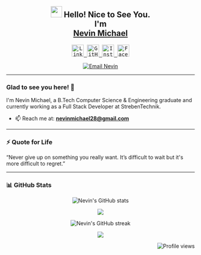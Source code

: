 <div align='center'>
  <h2>
    <img src="https://emojis.slackmojis.com/emojis/images/1531849430/4246/blob-sunglasses.gif" width="30"/>
    Hello! Nice to See You.<br>
    I'm <br>
    <a href="https://www.instagram.com/infernal_encipherer">Nevin Michael</a>
  </h2>
</div>

<p align="center">
  <samp>
    <a href="https://www.linkedin.com/in/nevin-michael-24716a231/">
      <img alt="LinkedIn" width="32px" src="https://cdn.jsdelivr.net/npm/simple-icons@v6/icons/linkedin.svg" />
    </a>
    <a href="https://github.com/nevinmichael28">
      <img alt="GitHub" width="32px" src="https://cdn.jsdelivr.net/npm/simple-icons@v6/icons/github.svg" />
    </a>
    <a href="https://instagram.com/infernal_encipherer/">
      <img alt="Instagram" width="32px" src="https://cdn.jsdelivr.net/npm/simple-icons@v6/icons/instagram.svg" />
    </a>
    <a href="https://www.facebook.com/Nevin.michael.28/">
      <img alt="Facebook" width="32px" src="https://cdn.jsdelivr.net/npm/simple-icons@v6/icons/facebook.svg" />
    </a>
  </samp>
</p>

<p align="center">
  <a href="mailto:nevinmichael28@gmail.com?subject=Github%20Visitor&body=Hi%20Nevin,%0AI%20am%20">
    <img src="http://img.shields.io/badge/nevinmichael28@gmail.com-_?label=Send%20Mail&style=social&logo=gmail" alt="Email Nevin">
  </a>
</p>

---

### Glad to see you here! 🤩 &nbsp;

I'm Nevin Michael, a B.Tech Computer Science & Engineering graduate and currently working as a Full Stack Developer at StrebenTechnik.

- 📫 Reach me at: **nevinmichael28@gmail.com**

---

### ⚡ Quote for Life  
“Never give up on something you really want. It’s difficult to wait but it's more difficult to regret.”

---

### 📊 GitHub Stats

<p align="center">
  <img src="https://github-readme-stats.vercel.app/api?username=nevinmichael28&show_icons=true&theme=radical&line_height=24" alt="Nevin's GitHub stats" />
</p>

<p align="center">
  <img src="https://github-readme-stats.vercel.app/api/top-langs/?username=nevinmichael28&layout=compact&theme=radical&hide_progress=true" />
</p>

<p align="center">
  <img src="https://github-readme-streak-stats.herokuapp.com?user=nevinmichael28&theme=radical" alt="Nevin's GitHub streak" />
</p>

<p align="center">
  <img src="https://github-profile-trophy.vercel.app/?username=nevinmichael28&theme=radical&no-frame=true&title=Stars,Followers,Commit,Repositories,PullRequest,Issues" />
</p>

<p align="right">
  <img src="https://komarev.com/ghpvc/?username=nevinmichael28" alt="Profile views" />
</p>
